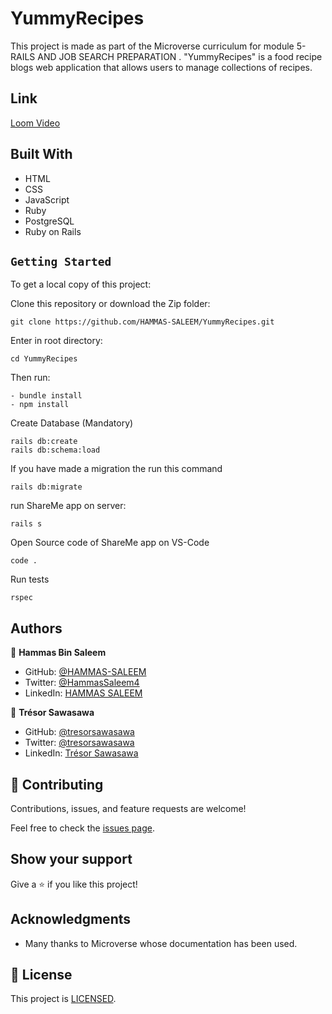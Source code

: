 # YummyRecipes


This project is made as part of the Microverse curriculum for module 5- RAILS AND JOB SEARCH PREPARATION
. "YummyRecipes" is a food recipe blogs web application that allows users to manage collections of recipes.


## Link

[Loom Video]()

## Built With

- HTML
- CSS
- JavaScript
- Ruby
- PostgreSQL
- Ruby on Rails

## `Getting Started`

To get a local copy of this project:

Clone this repository or download the Zip folder:
```
git clone https://github.com/HAMMAS-SALEEM/YummyRecipes.git
```

Enter in root directory:
```
cd YummyRecipes
```
Then run:
```
- bundle install
- npm install
```
Create Database (Mandatory)

```
rails db:create
rails db:schema:load
```

If you have made a migration the run this command

```
rails db:migrate
```

run ShareMe app on server:
```
rails s
```

Open Source code of ShareMe app on VS-Code

```
code .
```
Run tests

```
rspec
```

## Authors

👤 **Hammas Bin Saleem**

- GitHub: [@HAMMAS-SALEEM](https://github.com/HAMMAS-SALEEM)
- Twitter: [@HammasSaleem4](https://twitter.com/HammasSaleem4)
- LinkedIn: [HAMMAS SALEEM](https://www.linkedin.com/in/hammas-saleem)

👤 **Trésor Sawasawa**

- GitHub: [@tresorsawasawa](https://github.com/tresorsawasawa)
- Twitter: [@tresorsawasawa](https://twitter.com/TresorSawasawa)
- LinkedIn: [Trésor Sawasawa](https://www.linkedin.com/in/tresor-sawasawa/)

## 🤝 Contributing

Contributions, issues, and feature requests are welcome!

Feel free to check the [issues page](https://github.com/HAMMAS-SALEEM/YummyRecipes/issues/new).

## Show your support

Give a ⭐️ if you like this project!

## Acknowledgments

- Many thanks to Microverse whose documentation has been used.

## 📝 License

This project is [LICENSED](./LICENSE.md).
